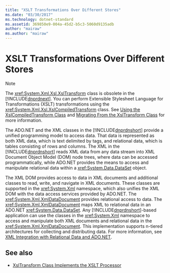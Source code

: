 ```yaml
---
title: "XSLT Transformations Over Different Stores"
ms.date: "03/30/2017"
ms.technology: dotnet-standard
ms.assetid: 369850e9-004a-45d2-b5c3-5060d9135adb
author: "mairaw"
ms.author: "mairaw"
---
```

# XSLT Transformations Over Different Stores
> [!NOTE]
>  The <xref:System.Xml.Xsl.XslTransform> class is obsolete in the [!INCLUDE[dnprdnext](../../../../includes/dnprdnext-md.md)]. You can perform Extensible Stylesheet Language for Transformations (XSLT) transformations using the <xref:System.Xml.Xsl.XslCompiledTransform> class. See [Using the XslCompiledTransform Class](../../../../docs/standard/data/xml/using-the-xslcompiledtransform-class.md) and [Migrating From the XslTransform Class](../../../../docs/standard/data/xml/migrating-from-the-xsltransform-class.md) for more information.  
  
 The ADO.NET and the XML classes in the [!INCLUDE[dnprdnshort](../../../../includes/dnprdnshort-md.md)] provide a unified programming model to access data. That data is represented as both XML data, which is text delimited by tags, and relational data, which is tables consisting of rows and columns. The XML in the [!INCLUDE[dnprdnshort](../../../../includes/dnprdnshort-md.md)] reads XML data from any data stream into XML Document Object Model (DOM) node trees, where data can be accessed programmatically, while ADO.NET provides the means to access and manipulate relational data within a <xref:System.Data.DataSet> object.  
  
 The XML DOM provides access to data in XML documents and additional classes to read, write, and navigate in XML documents. These classes are supported in the <xref:System.Xml> namespace, which also unifies the XML DOM with the data access services provided by ADO.NET. The <xref:System.Xml.XmlDataDocument> provides relational access to data. The <xref:System.Xml.XmlDataDocument> maps XML to relational data in an ADO.NET <xref:System.Data.DataSet>. Any [!INCLUDE[dnprdnshort](../../../../includes/dnprdnshort-md.md)]-based application can use the classes in the <xref:System.Xml> namespace to access and manipulate both XML documents and relational data in the <xref:System.Xml.XmlDataDocument>. This implementation supports n-tiered architectures for collecting and distributing data. For more information, see [XML Integration with Relational Data and ADO.NET](../../../../docs/standard/data/xml/xml-integration-with-relational-data-and-adonet.md).  
  
## See also

- [XslTransform Class Implements the XSLT Processor](../../../../docs/standard/data/xml/xsltransform-class-implements-the-xslt-processor.md)
